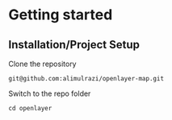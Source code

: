 # Getting started

## Installation/Project Setup

Clone the repository

    git@github.com:alimulrazi/openlayer-map.git

Switch to the repo folder

    cd openlayer